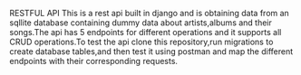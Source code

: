 RESTFUL API
This is a rest api built in django and is obtaining data from an sqllite database containing dummy data about artists,albums and their songs.The api has 5 endpoints for different operations and it supports all CRUD operations.To test the api clone this repository,run migrations to create database tables,and then test it using postman and map the different endpoints with their corresponding requests.